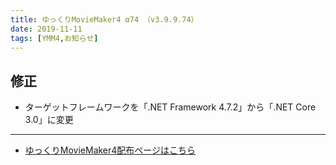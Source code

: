```yaml
---
title: ゆっくりMovieMaker4 α74 （v3.9.9.74）
date: 2019-11-11
tags: [YMM4,お知らせ]
---
```

## 修正
- ターゲットフレームワークを「.NET Framework 4.7.2」から「.NET Core 3.0」に変更

---

- [ゆっくりMovieMaker4配布ページはこちら](../index.md)